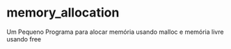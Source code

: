 # memory_allocation
Um Pequeno Programa para alocar memória usando malloc e memória livre usando free 
